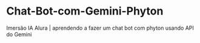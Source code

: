 # Chat-Bot-com-Gemini-Phyton
Imersão IA Alura | aprendendo a fazer um chat bot com phyton usando API do Gemini
